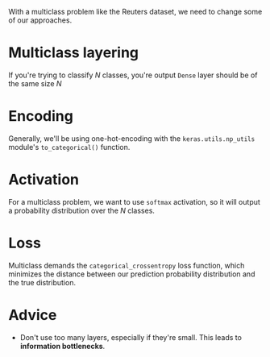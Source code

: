 With a multiclass problem like the Reuters dataset, we need to change some of our approaches.  

# Multiclass layering 

If you're trying to classify $N$ classes, you're output `Dense` layer should be of the same size $N$

# Encoding 

Generally, we'll be using one-hot-encoding with the `keras.utils.np_utils` module's `to_categorical()` function. 

# Activation 

For a multiclass problem, we want to use `softmax` activation, so it will output a probability distribution over the $N$ classes. 

# Loss 

Multiclass demands the `categorical_crossentropy` loss function, which minimizes the distance between our prediction probability distribution and the true distribution. 

# Advice 

* Don't use too many layers, especially if they're small.  This leads to **information bottlenecks**. 

